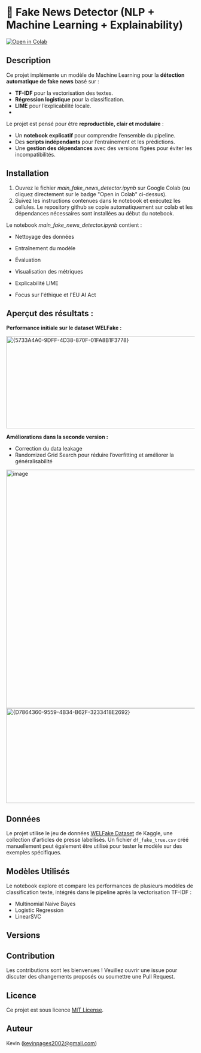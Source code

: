 # 📰 Fake News Detector (NLP + Machine Learning + Explainability)

[![Open in Colab](https://colab.research.google.com/assets/colab-badge.svg)](https://colab.research.google.com/github/PAGESK/Fake_news_detector/blob/main/main_fake_news_detector.ipynb)


## **Description**
Ce projet implémente un modèle de Machine Learning pour la **détection automatique de fake news** basé sur :
- **TF-IDF** pour la vectorisation des textes.
- **Régression logistique** pour la classification.
- **LIME** pour l’explicabilité locale.
-

Le projet est pensé pour être **reproductible, clair et modulaire** :
- Un **notebook explicatif** pour comprendre l’ensemble du pipeline.
- Des **scripts indépendants** pour l’entraînement et les prédictions.
- Une **gestion des dépendances** avec des versions figées pour éviter les incompatibilités.



## **Installation**

1. Ouvrez le fichier *main_fake_news_detector.ipynb* sur Google Colab (ou cliquez directement sur le badge "Open in Colab" ci-dessus).
2. Suivez les instructions contenues dans le notebook et exécutez les cellules. Le repository github se copie automatiquement sur colab et les dépendances nécessaires sont installées au début du notebook.


Le notebook *main_fake_news_detector.ipynb* contient :

- Nettoyage des données

- Entraînement du modèle

- Évaluation

- Visualisation des métriques

- Explicabilité LIME

- Focus sur l'éthique et l'EU AI Act

## **Aperçut des résultats :**


**Performance initiale sur le dataset WELFake :**

<img width="703" height="246" alt="{5733A4A0-9DFF-4D38-870F-01FA8B1F3778}" src="https://github.com/user-attachments/assets/497d6ca9-9025-42e3-8c76-61786a403b8c" />



**Améliorations dans la seconde version :**

- Correction du data leakage
- Randomized Grid Search pour réduire l’overfitting et améliorer la généralisabilité
  
<img width="725" height="636" alt="image" src="https://github.com/user-attachments/assets/3dc8d90a-1cff-4d23-8b83-5e6966405bd8" />

<img width="544" height="253" alt="{D7864360-9559-4B34-B62F-3233418E2692}" src="https://github.com/user-attachments/assets/91072ff9-9f4b-4e26-9d28-386cdb2b7664" />






## Données

Le projet utilise le jeu de données [WELFake Dataset](https://www.kaggle.com/datasets/saurabhshahane/welfake-dataset) de Kaggle, une collection d'articles de presse labellisés. Un fichier `df_fake_true.csv` créé manuellement peut également être utilisé pour tester le modèle sur des exemples spécifiques.

## Modèles Utilisés

Le notebook explore et compare les performances de plusieurs modèles de classification texte, intégrés dans le pipeline après la vectorisation TF-IDF :

*   Multinomial Naive Bayes 
*   Logistic Regression 
*   LinearSVC


## Versions


## Contribution

Les contributions sont les bienvenues ! Veuillez ouvrir une issue pour discuter des changements proposés ou soumettre une Pull Request.

## Licence

Ce projet est sous licence [MIT License](LICENSE).

## Auteur

Kevin
(kevinpages2002@gmail.com)
